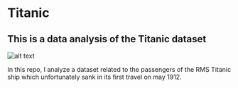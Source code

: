 # Titanic
## This is a data analysis of the Titanic dataset 

![alt text](https://www.google.com/url?sa=i&url=https%3A%2F%2Fcommons.wikimedia.org%2Fwiki%2FFile%3ATitanic_in_color.png&psig=AOvVaw3Rrxt87ndB-CKSC1GKZDax&ust=1647120920292000&source=images&cd=vfe&ved=0CAsQjRxqFwoTCKjP2d2Bv_YCFQAAAAAdAAAAABAD)
 
In this repo, I analyze a dataset related to the passengers of the RMS Titanic ship which unfortunately sank in its first travel on may 1912.


























